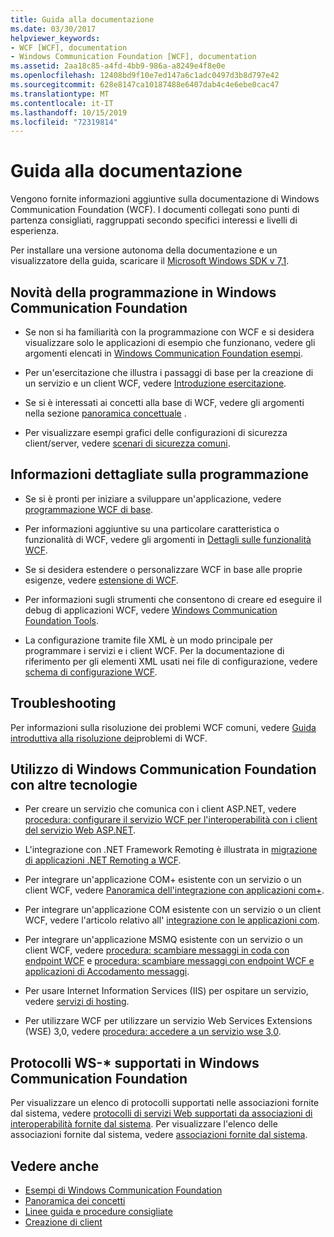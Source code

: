 ```yaml
---
title: Guida alla documentazione
ms.date: 03/30/2017
helpviewer_keywords:
- WCF [WCF], documentation
- Windows Communication Foundation [WCF], documentation
ms.assetid: 2aa18c85-a4fd-4bb9-986a-a8249e4f8e0e
ms.openlocfilehash: 12408bd9f10e7ed147a6c1adc0497d3b8d797e42
ms.sourcegitcommit: 628e8147ca10187488e6407dab4c4e6ebe0cac47
ms.translationtype: MT
ms.contentlocale: it-IT
ms.lasthandoff: 10/15/2019
ms.locfileid: "72319814"
---
```

# <a name="guide-to-the-documentation"></a>Guida alla documentazione
Vengono fornite informazioni aggiuntive sulla documentazione di Windows Communication Foundation (WCF). I documenti collegati sono punti di partenza consigliati, raggruppati secondo specifici interessi e livelli di esperienza.  
  
 Per installare una versione autonoma della documentazione e un visualizzatore della guida, scaricare il [Microsoft Windows SDK v 7,1](https://go.microsoft.com/fwlink/?LinkID=194146&clcid=0x409).  
  
## <a name="new-to-windows-communication-foundation-programming"></a>Novità della programmazione in Windows Communication Foundation  
  
- Se non si ha familiarità con la programmazione con WCF e si desidera visualizzare solo le applicazioni di esempio che funzionano, vedere gli argomenti elencati in [Windows Communication Foundation esempi](./samples/index.md).  
  
- Per un'esercitazione che illustra i passaggi di base per la creazione di un servizio e un client WCF, vedere [Introduzione esercitazione](getting-started-tutorial.md).  
  
- Se si è interessati ai concetti alla base di WCF, vedere gli argomenti nella sezione [panoramica concettuale](conceptual-overview.md) .  
  
- Per visualizzare esempi grafici delle configurazioni di sicurezza client/server, vedere [scenari di sicurezza comuni](./feature-details/common-security-scenarios.md).  
  
## <a name="programming-in-depth"></a>Informazioni dettagliate sulla programmazione  
  
- Se si è pronti per iniziare a sviluppare un'applicazione, vedere [programmazione WCF di base](basic-wcf-programming.md).  
  
- Per informazioni aggiuntive su una particolare caratteristica o funzionalità di WCF, vedere gli argomenti in [Dettagli sulle funzionalità WCF](./feature-details/index.md).  
  
- Se si desidera estendere o personalizzare WCF in base alle proprie esigenze, vedere [estensione di WCF](./extending/index.md).  
  
- Per informazioni sugli strumenti che consentono di creare ed eseguire il debug di applicazioni WCF, vedere [Windows Communication Foundation Tools](tools.md).  
  
- La configurazione tramite file XML è un modo principale per programmare i servizi e i client WCF. Per la documentazione di riferimento per gli elementi XML usati nei file di configurazione, vedere [schema di configurazione WCF](../configure-apps/file-schema/wcf/index.md).  
  
## <a name="troubleshooting"></a>Troubleshooting  
 Per informazioni sulla risoluzione dei problemi WCF comuni, vedere [Guida introduttiva alla risoluzione dei](wcf-troubleshooting-quickstart.md)problemi di WCF.  
  
## <a name="using-windows-communication-foundation-with-other-technologies"></a>Utilizzo di Windows Communication Foundation con altre tecnologie  
  
- Per creare un servizio che comunica con i client ASP.NET, vedere [procedura: configurare il servizio WCF per l'interoperabilità con i client del servizio Web ASP.NET](./feature-details/config-wcf-service-with-aspnet-web-service.md).  
  
- L'integrazione con .NET Framework Remoting è illustrata in [migrazione di applicazioni .NET Remoting a WCF](./feature-details/migrating-net-remoting-applications-to-wcf.md).  
  
- Per integrare un'applicazione COM+ esistente con un servizio o un client WCF, vedere [Panoramica dell'integrazione con applicazioni com+](./feature-details/integrating-with-com-plus-applications-overview.md).  
  
- Per integrare un'applicazione COM esistente con un servizio o un client WCF, vedere l'articolo relativo all' [integrazione con le applicazioni com](./feature-details/integrating-with-com-applications.md).  
  
- Per integrare un'applicazione MSMQ esistente con un servizio o un client WCF, vedere [procedura: scambiare messaggi in coda con endpoint WCF](./feature-details/how-to-exchange-queued-messages-with-wcf-endpoints.md) e [procedura: scambiare messaggi con endpoint WCF e applicazioni di Accodamento messaggi](./feature-details/how-to-exchange-messages-with-wcf-endpoints-and-message-queuing-applications.md).  
  
- Per usare Internet Information Services (IIS) per ospitare un servizio, vedere [servizi di hosting](hosting-services.md).  
  
- Per utilizzare WCF per utilizzare un servizio Web Services Extensions (WSE) 3,0, vedere [procedura: accedere a un servizio wse 3,0](./feature-details/how-to-access-a-wse-3-0-service-with-a-wcf-client.md).  
  
## <a name="ws--protocols-supported-in-windows-communication-foundation"></a>Protocolli WS-* supportati in Windows Communication Foundation  
 Per visualizzare un elenco di protocolli supportati nelle associazioni fornite dal sistema, vedere [protocolli di servizi Web supportati da associazioni di interoperabilità fornite dal sistema](./feature-details/web-services-protocols-supported-by-system-provided-interoperability-bindings.md). Per visualizzare l'elenco delle associazioni fornite dal sistema, vedere [associazioni fornite dal sistema](system-provided-bindings.md).  
  
## <a name="see-also"></a>Vedere anche

- [Esempi di Windows Communication Foundation](./samples/index.md)
- [Panoramica dei concetti](conceptual-overview.md)
- [Linee guida e procedure consigliate](guidelines-and-best-practices.md)
- [Creazione di client](building-clients.md)
